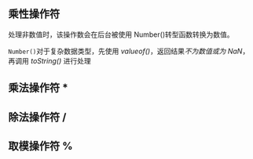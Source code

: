 ## 乘性操作符

处理非数值时，该操作数会在后台被使用 Number()转型函数转换为数值。

`Number()`对于复杂数据类型，先使用 *valueof()*，返回结果*不为数值或为 NaN*，再调用 *toString()* 进行处理



## 乘法操作符 \*





## 除法操作符 /





## 取模操作符 %




